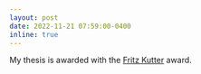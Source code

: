 ```yaml
---
layout: post
date: 2022-11-21 07:59:00-0400
inline: true
---
```


My thesis is awarded with the [Fritz Kutter](https://www.kutter-fonds.ethz.ch) award.